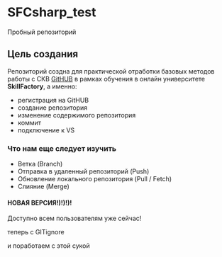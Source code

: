 # SFCsharp_test
Пробный репозиторий

## Цель создания

Репозиторий создна для практической отработки базовых методов работы с СКВ [GitHUB](github.com) в рамках обучения в онлайн университете **SkillFactory**, а именно:

* регистрация на GitHUB
* создание репозитория
* изменение содержимого репозитория
* коммит
* подключение к VS

### Что нам еще следует изучить

* Ветка (Branch)
* Отправка в удаленный репозиторий (Push)
* Обновление локального репозитория (Pull / Fetch)
* Слияние (Merge)

#### НОВАЯ ВЕРСИЯ!)!)!)!

Доступно всем пользователям уже сейчас!

теперь с GITignore


и поработаем с этой сукой